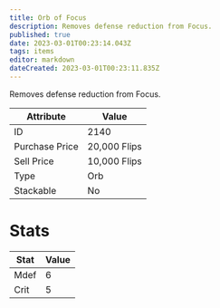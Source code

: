 ```yaml
---
title: Orb of Focus
description: Removes defense reduction from Focus.
published: true
date: 2023-03-01T00:23:14.043Z
tags: items
editor: markdown
dateCreated: 2023-03-01T00:23:11.835Z
---
```


Removes defense reduction from Focus.

|Attribute|Value|
|-|-|
|ID|2140|
|Purchase Price|20,000 Flips|
|Sell Price|10,000 Flips|
|Type|Orb|
|Stackable|No|

# Stats
|Stat|Value|
|-|-|
|Mdef|6|
|Crit|5|
